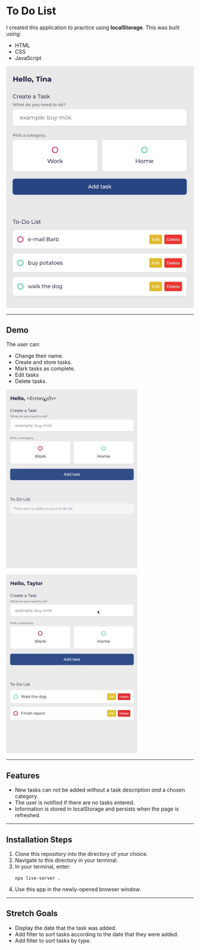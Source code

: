 # To Do List
I created this application to practice using **localStorage**. This was built using: 
- HTML
- CSS
- JavaScript


![](./images/app_screenshot.jpeg)

______________

## Demo
The user can:
- Change their name.
- Create and store tasks.
- Mark tasks as complete.
- Edit tasks
- Delete tasks.

![enter name, add a new task](./images/to-do-gif2.gif)

![edit/delete task](./images/to-do-gif3.gif)

___________

## Features

- New tasks can not be added without a task description *and* a chosen category.
- The user is notified if there are no tasks entered.
- Information is stored in localStorage and persists when the page is refreshed.

________

## Installation Steps
1. Clone this repository into the directory of your choice.
2. Navigate to this directory in your terminal.
3. In your terminal, enter:
   ```
   npx live-server .
   ```
4. Use this app in the newly-opened browser window.

_____

## Stretch Goals
- Display the date that the task was added.
- Add filter to sort tasks according to the date that they were added.
- Add filter to sort tasks by type.

